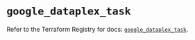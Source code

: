 # `google_dataplex_task`

Refer to the Terraform Registry for docs: [`google_dataplex_task`](https://registry.terraform.io/providers/hashicorp/google/5.40.0/docs/resources/dataplex_task).
